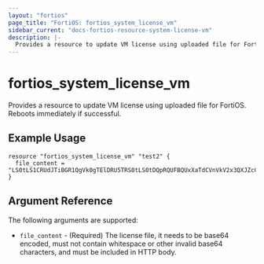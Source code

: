 ```yaml
---
layout: "fortios"
page_title: "FortiOS: fortios_system_license_vm"
sidebar_current: "docs-fortios-resource-system-license-vm"
description: |-
  Provides a resource to update VM license using uploaded file for FortiOS. Reboots immediately if successful.
---
```


# fortios_system_license_vm
Provides a resource to update VM license using uploaded file for FortiOS. Reboots immediately if successful.

## Example Usage
```hcl
resource "fortios_system_license_vm" "test2" {
  file_content = "LS0tLS1CRUdJTiBGR1QgVk0gTElDRU5TRS0tLS0tDQpRQUFBQUxXaTdCVnVkV2x3QXJZcC92S2J2Yk5zME5YNWluUW9sVldmcFoxWldJQi9pL2g4c01oR0psWWc5Vkl1DQorSlBJRis1aFphMWwyNm9yNHdiEQE3RnJDeVZnQUFBQWhxWjliWHFLK1hGN2o3dnB3WTB6QXRTaTdOMVM1ZWNxDQpWYmRRREZyYklUdnRvUWNyRU1jV0ltQzFqWWs5dmVoeGlYTG1OV0MwN25BSitYTTJFNmh2b29DMjE1YUwxK2wrDQovUHl5M0VLVnNTNjJDT2hMZHc3UndXajB3V3RqMmZiWg0KLS0tLS1FTkQgRkdUIFZNIExJQ0VOU0UtLS0tLQ0K"
}
```

## Argument Reference
The following arguments are supported:

* `file_content` - (Required) The license file, it needs to be base64 encoded, must not contain whitespace or other invalid base64 characters, and must be included in HTTP body.

